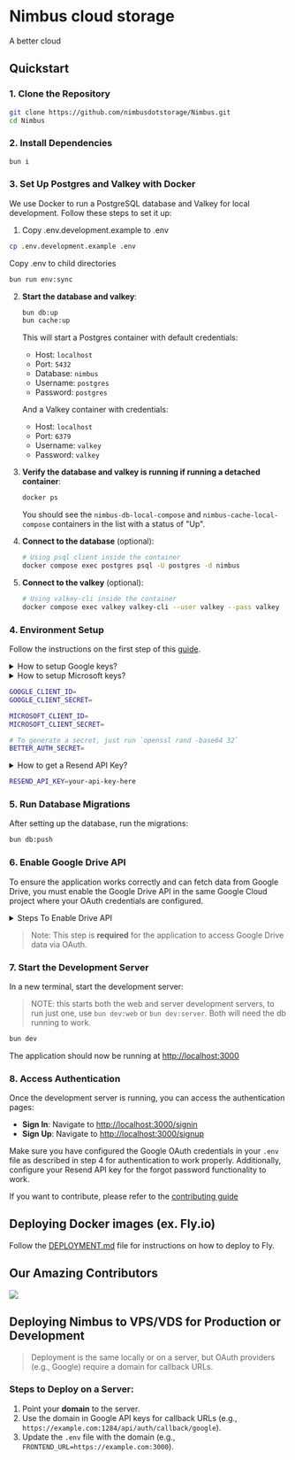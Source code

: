 # Nimbus cloud storage

A better cloud

## Quickstart

### 1. Clone the Repository

```bash
git clone https://github.com/nimbusdotstorage/Nimbus.git
cd Nimbus
```

### 2. Install Dependencies

```bash
bun i
```

### 3. Set Up Postgres and Valkey with Docker

We use Docker to run a PostgreSQL database and Valkey for local development. Follow these steps to set it up:

1. Copy .env.development.example to .env

```bash
cp .env.development.example .env
```

Copy .env to child directories

```bash
bun run env:sync
```

2. **Start the database and valkey**:

   ```bash
   bun db:up
   bun cache:up
   ```

   This will start a Postgres container with default credentials:
   - Host: `localhost`
   - Port: `5432`
   - Database: `nimbus`
   - Username: `postgres`
   - Password: `postgres`

   And a Valkey container with credentials:
   - Host: `localhost`
   - Port: `6379`
   - Username: `valkey`
   - Password: `valkey`

3. **Verify the database and valkey is running if running a detached container**:

   ```bash
   docker ps
   ```

   You should see the `nimbus-db-local-compose` and `nimbus-cache-local-compose` containers in the list with a status of
   "Up".

4. **Connect to the database** (optional):

   ```bash
   # Using psql client inside the container
   docker compose exec postgres psql -U postgres -d nimbus
   ```

5. **Connect to the valkey** (optional):

   ```bash
   # Using valkey-cli inside the container
   docker compose exec valkey valkey-cli --user valkey --pass valkey
   ```

### 4. Environment Setup

Follow the instructions on the first step of this [guide](https://www.better-auth.com/docs/authentication/google).

<details>
<summary>How to setup Google keys?</summary>
<br>

- Navigate to Google Cloud [console](https://console.cloud.google.com/).

- Create a new project and navigate to its dashboard.

- Under <b>API & Services</b>, navigate to <b>Oauth Consent Screen</b> and enter the details.

- Now create a client. Add <b>Authorised Javascript origin</b> as `http://localhost:3000` and <b> Authorised redirect
  uri</b> as `http://localhost:1284/api/auth/callback/google` and get your `client_id` and `client_secret`.

- Now navigate to <b>Audience</b> and add <b>Test users</b>.
</details>

<details>
<summary>How to setup Microsoft keys?</summary>
<br>

- Go to the <a href="https://portal.azure.com/" target="_blank"><b>Microsoft Azure Portal</b></a>.

- Navigate to <b>Azure Active Directory</b> → <b>App registrations</b> → click <b>New registration</b>.

- Enter a name for your app.

- Under <b>Supported account types</b>, choose: <b>Accounts in any organizational directory and personal Microsoft
  accounts</b> (i.e. all Microsoft account users).

- Under <b>Redirect URI</b>, select <b>Web</b> and enter: `http://localhost:1284/api/auth/callback/microsoft` (Also add
  `http://localhost:3000` under front-end origins if needed.)

- After registration, go to the app's <b>Overview</b> to copy your <b>Application (client) ID</b>.

- Then go to <b>Certificates & secrets</b> → <b>New client secret</b> → add a description and expiry → click <b>Add</b>
  → copy the generated secret value.

- Now, go to <b>API permissions</b> and make sure these **delegated Microsoft Graph** permissions are added and granted:
  - `email` – View users' email address
  - `offline_access` – Maintain access to data you have given it access to
  - `openid` – Sign users in
  - `profile` – View users' basic profile
  - `User.Read` – Sign in and read user profile
  - `Files.ReadWrite` – Have full access to user files (OneDrive access)

- Click <b>Grant admin consent</b> to apply the permissions.

</details>

```bash
GOOGLE_CLIENT_ID=
GOOGLE_CLIENT_SECRET=

MICROSOFT_CLIENT_ID=
MICROSOFT_CLIENT_SECRET=

# To generate a secret, just run `openssl rand -base64 32`
BETTER_AUTH_SECRET=
```

<details>
<summary>How to get a Resend API Key?</summary>
<br>

1. Go to [Resend.com](https://resend.com) and sign up or log in to your account.
2. From the dashboard, click on **"API Keys"** in the sidebar.
3. Click the **"Create API Key"** button.
4. Enter a name for your key (e.g., `nimbus-dev`) and confirm.
5. Copy the generated API key.

6. Add it to your `.env` file:
   </details>

   ```bash
   RESEND_API_KEY=your-api-key-here
   ```

### 5. Run Database Migrations

After setting up the database, run the migrations:

```bash
bun db:push
```

### 6. Enable Google Drive API

To ensure the application works correctly and can fetch data from Google Drive, you must enable the Google Drive API in
the same Google Cloud project where your OAuth credentials are configured.

<details>
<summary> Steps To Enable Drive API </summary>
<br>

1. Go to the [Google Cloud Console](https://console.cloud.google.com/).
2. Select the project you're using for OAuth.
3. Navigate to **APIs & Services > Library**.
4. Search for **Google Drive API** or [Click Here](https://console.cloud.google.com/apis/library/drive.googleapis.com).
5. Click **Enable**.
</details>

> Note: This step is **required** for the application to access Google Drive data via OAuth.

### 7. Start the Development Server

In a new terminal, start the development server:

> NOTE: this starts both the web and server development servers, to run just one, use `bun dev:web` or `bun dev:server`.
> Both will need the db running to work.

```bash
bun dev
```

The application should now be running at [http://localhost:3000](http://localhost:3000)

### 8. Access Authentication

Once the development server is running, you can access the authentication pages:

- **Sign In**: Navigate to [http://localhost:3000/signin](http://localhost:3000/signin)
- **Sign Up**: Navigate to [http://localhost:3000/signup](http://localhost:3000/signup)

Make sure you have configured the Google OAuth credentials in your `.env` file as described in step 4 for authentication
to work properly. Additionally, configure your Resend API key for the forgot password functionality to work.

If you want to contribute, please refer to the
[contributing guide](https://github.com/nimbusdotstorage/Nimbus/blob/main/CONTRIBUTING.md)

## Deploying Docker images (ex. Fly.io)

Follow the [DEPLOYMENT.md](DEPLOYMENT.md) file for instructions on how to deploy to Fly.

## Our Amazing Contributors

<a href="https://github.com/nimbusdotstorage/Nimbus/graphs/contributors">
  <img src="https://contrib.rocks/image?repo=nimbusdotstorage/Nimbus" />
</a>

## Deploying Nimbus to VPS/VDS for Production or Development

> Deployment is the same locally or on a server, but OAuth providers (e.g., Google) require a domain for callback URLs.

### Steps to Deploy on a Server:

1. Point your **domain** to the server.
2. Use the domain in Google API keys for callback URLs (e.g., `https://example.com:1284/api/auth/callback/google`).
3. Update the `.env` file with the domain (e.g., `FRONTEND_URL=https://example.com:3000`).
